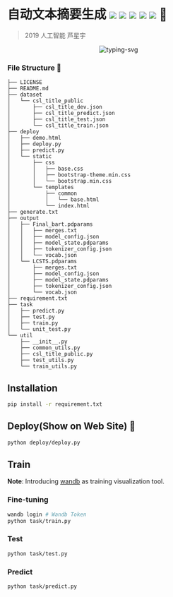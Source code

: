 # 自动文本摘要生成 ![](https://img.shields.io/badge/license-Apache--2.0-blue) ![](https://img.shields.io/badge/PaddlePaddle-v2.3.0-blue) ![](https://img.shields.io/badge/PaddleNLP-v2.0.0-blue) ![](https://img.shields.io/badge/Flask-v1.1.2-white) ![](https://img.shields.io/badge/BootStrap-v3.3.7-white) :tada:

> 2019 人工智能 芦星宇


<p align="center">
   <img src="https://readme-typing-svg.herokuapp.com?lines=%E5%9F%BA%E4%BA%8EBart%E9%A2%84%E8%AE%AD%E7%BB%83%E7%9A%84%E8%87%AA%E5%8A%A8%E6%96%87%E6%9C%AC%E6%91%98%E8%A6%81%E7%94%9F%E6%88%90" alt="typing-svg">
</p>


### File Structure :art:
```
├── LICENSE
├── README.md
├── dataset
│   └── csl_title_public
│       ├── csl_title_dev.json
│       ├── csl_title_predict.json
│       ├── csl_title_test.json
│       └── csl_title_train.json
├── deploy
│   ├── demo.html
│   ├── deploy.py
│   ├── predict.py
│   └── static
│       ├── css
│       │   ├── base.css
│       │   ├── bootstrap-theme.min.css
│       │   └── bootstrap.min.css
│       └── templates
│           ├── common
│           │   └── base.html
│           └── index.html
├── generate.txt
├── output
│   ├── Final_bart.pdparams
│   │   ├── merges.txt
│   │   ├── model_config.json
│   │   ├── model_state.pdparams
│   │   ├── tokenizer_config.json
│   │   └── vocab.json
│   └── LCSTS.pdparams
│       ├── merges.txt
│       ├── model_config.json
│       ├── model_state.pdparams
│       ├── tokenizer_config.json
│       └── vocab.json
├── requirement.txt
├── task
│   ├── predict.py
│   ├── test.py
│   ├── train.py
│   └── unit_test.py
└── util
    ├── __init__.py
    ├── common_utils.py
    ├── csl_title_public.py
    ├── test_utils.py
    └── train_utils.py
```



## Installation
```bash
pip install -r requirement.txt
```

## Deploy(Show on Web Site) :rocket:
```bash
python deploy/deploy.py
```

## Train
**Note**: Introducing [wandb](https://wandb.ai/home) as training visualization tool.


### Fine-tuning
```bash
wandb login # Wandb Token
python task/train.py
```

### Test
```bash
python task/test.py
```

### Predict
```bash
python task/predict.py
```







